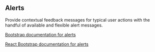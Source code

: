 ## Alerts

Provide contextual feedback messages for typical user actions with the handful of available and flexible alert messages.

[Bootstrap documentation for alerts][bootstrap docs]

[React Bootstrap documentation for alerts][react docs]


[bootstrap docs]: http://getbootstrap.com/components/#alerts
[react docs]: http://react-bootstrap.github.io/components.html#alerts

